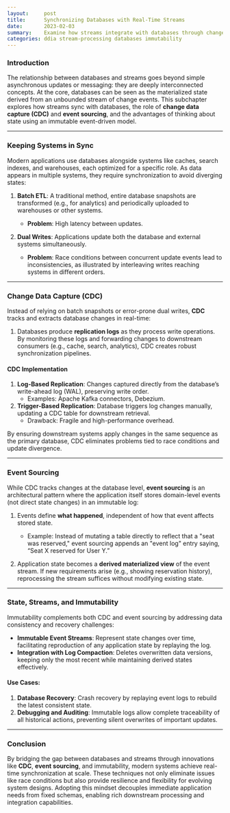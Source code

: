 ```yaml
---
layout:     post    
title:      Synchronizing Databases with Real-Time Streams  
date:       2023-02-03    
summary:    Examine how streams integrate with databases through change data capture, event sourcing, and the immutability of state, enabling real-time system synchronization.    
categories: ddia stream-processing databases immutability
---
```


### **Introduction**

The relationship between databases and streams goes beyond simple asynchronous updates or messaging: they are deeply interconnected concepts. At the core, databases can be seen as the materialized state derived from an unbounded stream of change events. This subchapter explores how streams sync with databases, the role of **change data capture (CDC)** and **event sourcing**, and the advantages of thinking about state using an immutable event-driven model.
  
---  

### **Keeping Systems in Sync**

Modern applications use databases alongside systems like caches, search indexes, and warehouses, each optimized for a specific role. As data appears in multiple systems, they require synchronization to avoid diverging states:

1. **Batch ETL**: A traditional method, entire database snapshots are transformed (e.g., for analytics) and periodically uploaded to warehouses or other systems.
    - **Problem**: High latency between updates.

2. **Dual Writes**: Applications update both the database and external systems simultaneously.
    - **Problem**: Race conditions between concurrent update events lead to inconsistencies, as illustrated by interleaving writes reaching systems in different orders.

---  

### **Change Data Capture (CDC)**

Instead of relying on batch snapshots or error-prone dual writes, **CDC** tracks and extracts database changes in real-time:
1. Databases produce **replication logs** as they process write operations. By monitoring these logs and forwarding changes to downstream consumers (e.g., cache, search, analytics), CDC creates robust synchronization pipelines.

#### **CDC Implementation**
1. **Log-Based Replication**: Changes captured directly from the database’s write-ahead log (WAL), preserving write order.
    - Examples: Apache Kafka connectors, Debezium.
2. **Trigger-Based Replication**: Database triggers log changes manually, updating a CDC table for downstream retrieval.
    - Drawback: Fragile and high-performance overhead.

By ensuring downstream systems apply changes in the same sequence as the primary database, CDC eliminates problems tied to race conditions and update divergence.
   
---  

### **Event Sourcing**

While CDC tracks changes at the database level, **event sourcing** is an architectural pattern where the application itself stores domain-level events (not direct state changes) in an immutable log:

1. Events define **what happened**, independent of how that event affects stored state.
    - Example: Instead of mutating a table directly to reflect that a "seat was reserved," event sourcing appends an "event log" entry saying, “Seat X reserved for User Y.”

2. Application state becomes a **derived materialized view** of the event stream. If new requirements arise (e.g., showing reservation history), reprocessing the stream suffices without modifying existing state.

---  

### **State, Streams, and Immutability**

Immutability complements both CDC and event sourcing by addressing data consistency and recovery challenges:

- **Immutable Event Streams**: Represent state changes over time, facilitating reproduction of any application state by replaying the log.
- **Integration with Log Compaction**: Deletes overwritten data versions, keeping only the most recent while maintaining derived states effectively.

#### Use Cases:
1. **Database Recovery**: Crash recovery by replaying event logs to rebuild the latest consistent state.
2. **Debugging and Auditing**: Immutable logs allow complete traceability of all historical actions, preventing silent overwrites of important updates.

---  

### **Conclusion**

By bridging the gap between databases and streams through innovations like **CDC**, **event sourcing**, and immutability, modern systems achieve real-time synchronization at scale. These techniques not only eliminate issues like race conditions but also provide resilience and flexibility for evolving system designs. Adopting this mindset decouples immediate application needs from fixed schemas, enabling rich downstream processing and integration capabilities.  